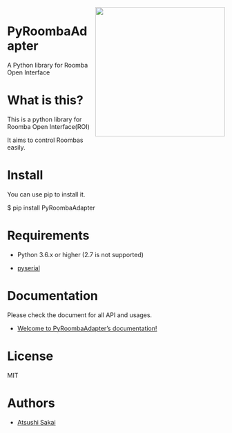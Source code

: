 <img src="https://github.com/AtsushiSakai/PyRoombaAdapter/raw/master/docs/icon.png?raw=true" align="right" width="300"/>

# PyRoombaAdapter

A Python library for Roomba Open Interface

# What is this?

This is a python library for Roomba Open Interface(ROI)

It aims to control Roombas easily.

# Install

You can use pip to install it.

$ pip install PyRoombaAdapter

# Requirements

- Python 3.6.x or higher (2.7 is not supported)

- [pyserial](https://pythonhosted.org/pyserial/)

# Documentation

Please check the document for all API and usages.

- [Welcome to PyRoombaAdapter’s documentation\!](https://atsushisakai.github.io/PyRoombaAdapter/)

# License

MIT

# Authors

- [Atsushi Sakai](https://github.com/AtsushiSakai/)
